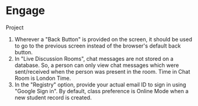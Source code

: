 # Engage
Project

1. Wherever a "Back Button" is provided on the screen, it should be used to go to the previous screen instead of the browser's default back button.
2. In "Live Discussion Rooms", chat messages are not stored on a database. So, a person can only view chat messages which were sent/received when the person was present in the room. Time in Chat Room is London Time.
3. In the "Registry" option, provide your actual email ID to sign in using "Google Sign in". By default, class preference is Online Mode when a new student record is created. 
